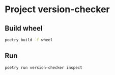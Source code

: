 # Project version-checker

## Build wheel

```bash
poetry build -f wheel
```

## Run

```bash
poetry run version-checker inspect
```
